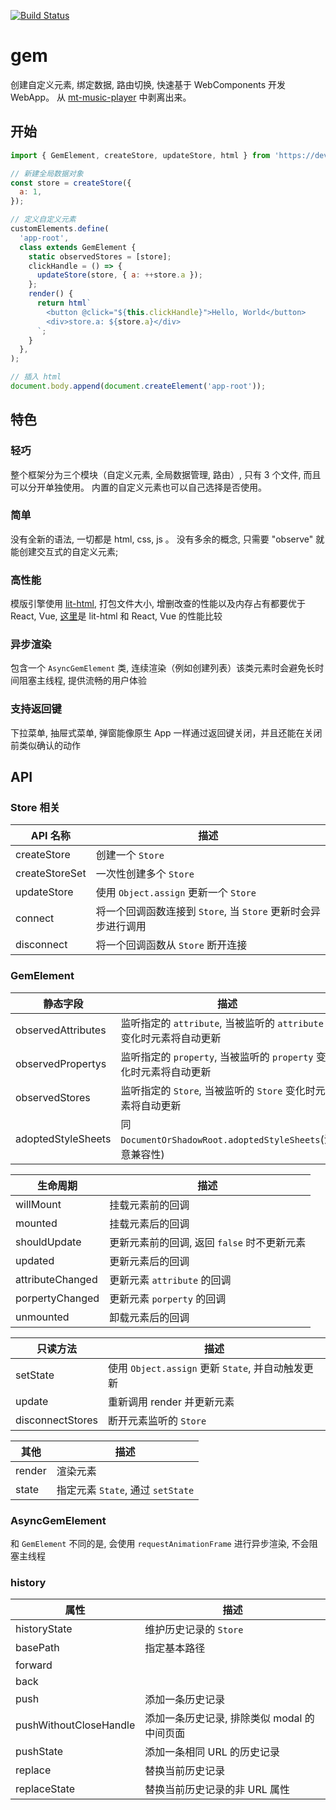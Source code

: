 [![Build Status](https://travis-ci.org/mantou132/gem.svg?branch=master)](https://travis-ci.org/mantou132/gem)

# gem

创建自定义元素, 绑定数据, 路由切换, 快速基于 WebComponents 开发 WebApp。
从 [mt-music-player](https://github.com/mantou132/mt-music-player) 中剥离出来。

## 开始

```js
import { GemElement, createStore, updateStore, html } from 'https://dev.jspm.io/@mantou/gem';

// 新建全局数据对象
const store = createStore({
  a: 1,
});

// 定义自定义元素
customElements.define(
  'app-root',
  class extends GemElement {
    static observedStores = [store];
    clickHandle = () => {
      updateStore(store, { a: ++store.a });
    };
    render() {
      return html`
        <button @click="${this.clickHandle}">Hello, World</button>
        <div>store.a: ${store.a}</div>
      `;
    }
  },
);

// 插入 html
document.body.append(document.createElement('app-root'));
```

## 特色

### 轻巧

整个框架分为三个模块（自定义元素, 全局数据管理, 路由）, 只有 3 个文件, 而且可以分开单独使用。
内置的自定义元素也可以自己选择是否使用。

### 简单

没有全新的语法, 一切都是 html, css, js 。
没有多余的概念, 只需要 "observe" 就能创建交互式的自定义元素;

### 高性能

模版引擎使用 [lit-html](https://github.com/Polymer/lit-html),
打包文件大小, 增删改查的性能以及内存占有都要优于 React, Vue,
[这里](https://rawgit.com/krausest/js-framework-benchmark/master/webdriver-ts-results/table.html)是 lit-html 和 React, Vue 的性能比较

### 异步渲染

包含一个 `AsyncGemElement` 类, 连续渲染（例如创建列表）该类元素时会避免长时间阻塞主线程, 提供流畅的用户体验

### 支持返回键

下拉菜单, 抽屉式菜单, 弹窗能像原生 App 一样通过返回键关闭，并且还能在关闭前类似确认的动作

## API

### Store 相关

| API 名称       | 描述                                                          |
| -------------- | ------------------------------------------------------------- |
| createStore    | 创建一个 `Store`                                              |
| createStoreSet | 一次性创建多个 `Store`                                        |
| updateStore    | 使用 `Object.assign` 更新一个 `Store`                         |
| connect        | 将一个回调函数连接到 `Store`, 当 `Store` 更新时会异步进行调用 |
| disconnect     | 将一个回调函数从 `Store` 断开连接                             |

### GemElement

| 静态字段           | 描述                                                                |
| ------------------ | ------------------------------------------------------------------- |
| observedAttributes | 监听指定的 `attribute`, 当被监听的 `attribute` 变化时元素将自动更新 |
| observedPropertys  | 监听指定的 `property`, 当被监听的 `property` 变化时元素将自动更新   |
| observedStores     | 监听指定的 `Store`, 当被监听的 `Store` 变化时元素将自动更新         |
| adoptedStyleSheets | 同 `DocumentOrShadowRoot.adoptedStyleSheets`(注意兼容性)            |

| 生命周期         | 描述                                        |
| ---------------- | ------------------------------------------- |
| willMount        | 挂载元素前的回调                            |
| mounted          | 挂载元素后的回调                            |
| shouldUpdate     | 更新元素前的回调, 返回 `false` 时不更新元素 |
| updated          | 更新元素后的回调                            |
| attributeChanged | 更新元素 `attribute` 的回调                 |
| porpertyChanged  | 更新元素 `porperty` 的回调                  |
| unmounted        | 卸载元素后的回调                            |

| 只读方法         | 描述                                              |
| ---------------- | ------------------------------------------------- |
| setState         | 使用 `Object.assign` 更新 `State`, 并自动触发更新 |
| update           | 重新调用 render 并更新元素                        |
| disconnectStores | 断开元素监听的 `Store`                            |

| 其他   | 描述                              |
| ------ | --------------------------------- |
| render | 渲染元素                          |
| state  | 指定元素 `State`, 通过 `setState` |

### AsyncGemElement

和 `GemElement` 不同的是, 会使用 `requestAnimationFrame` 进行异步渲染, 不会阻塞主线程

### history

| 属性                   | 描述                                        |
| ---------------------- | ------------------------------------------- |
| historyState           | 维护历史记录的 `Store`                      |
| basePath               | 指定基本路径                                |
| forward                |                                             |
| back                   |                                             |
| push                   | 添加一条历史记录                            |
| pushWithoutCloseHandle | 添加一条历史记录, 排除类似 modal 的中间页面 |
| pushState              | 添加一条相同 URL 的历史记录                 |
| replace                | 替换当前历史记录                            |
| replaceState           | 替换当前历史记录的非 URL 属性               |
